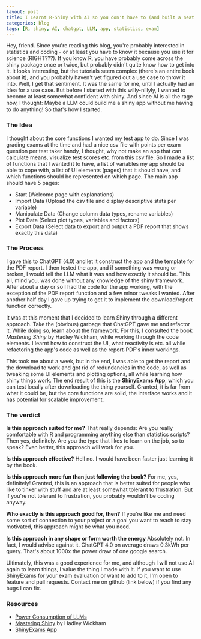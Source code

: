 ```yaml
---
layout: post
title: I Learnt R-Shiny with AI so you don't have to (and built a neat little app in the process)
categories: blog
tags: [R, shiny, AI, chatgpt, LLM, app, statistics, exam]
---
```

Hey, friend. Since you're reading this blog, you're probably interested in statistics and coding - or at least you have to know it because you use it for science (RIGHT???). If you know R, you have probably come across the shiny package once or twice, but probably didn't quite know how to get into it. It looks interesting, but the tutorials seem complex (there's an entire book about it), and you probably haven't yet figured out a use case to throw it into. Well, I get that sentiment. It was the same for me, until I actually had an idea for a use case. But before I started with this willy-nillyly, I wanted to become at least somewhat confident with shiny. And since AI is all the rage now, I thought: Maybe a LLM could build me a shiny app without me having to do anything! So that's how I started.

### The Idea

I thought about the core functions I wanted my test app to do. Since I was grading exams at the time and had a nice csv file with points per exam question per test taker handy, I thought, why not make an app that can calculate means, visualize test scores etc. from this csv file. So I made a list of functions that I wanted it to have, a list of variables my app should be able to cope with, a list of UI elements (pages) that it should have, and which functions should be represented on which page. The main app should have 5 pages: 

- Start (Welcome page with explanations)
- Import Data (Upload the csv file and display descriptive stats per variable)
- Manipulate Data (Change column data types, rename variables)
- Plot Data (Select plot types, variables and factors)
- Export Data (Select data to export and output a PDF report that shows exactly this data)

### The Process

I gave this to ChatGPT (4.0) and let it construct the app and the template for the PDF report. I then tested the app, and if something was wrong or broken, I would tell the LLM what it was and how exactly it should be. This all, mind you, was done without any knowledge of the shiny framework. After about a day or so I had the code for the app working, with the exception of the PDF report function and a few minor tweaks I wanted. After another half day I gave up trying to get it to implement the download/report function correctly. 

It was at this moment that I decided to learn Shiny through a different approach. Take the (obvious) garbage that ChatGPT gave me and refactor it. While doing so, learn about the framework. For this, I consulted the book *Mastering Shiny* by Hadley Wickham, while working through the code elements. I learnt how to construct the UI, what reactivity is etc. all while refactoring the app's code as well as the report-PDF's inner workings. 

This took me about a week, but in the end, I was able to get the report and the download to work and got rid of redundancies in the code, as well as tweaking some UI elements and plotting options, all while learning how shiny things work. The end result of this is the **ShinyExams App**, which you can test locally after downloading the thing yourself. Granted, it is far from what it could be, but the core functions are solid, the interface works and it has potential for scalable improvement. 

### The verdict

**Is this approach suited for me?** 
That really depends: Are you really comfortable with R and programming anything else than statistics scripts? Then yes, definitely. Are you the type that likes to learn on the job, so to speak? Even better, this approach will work for you. 

**Is this approach effective?** 
Hell no. I would have been faster just learning it by the book.

**Is this approach more fun than just following the book?**
For me, yes, definitely! Granted, this is an approach that is better suited for people who like to tinker with stuff and are at least somewhat tolerant to frustration. But if you're not tolerant to frustration, you probably wouldn't be coding anyway.

**Who exactly is this approach good for, then?**
If you're like me and need some sort of connection to your project or a goal you want to reach to stay motivated, this approach might be what you need.

**Is this approach in any shape or form worth the energy**
Absolutely not. In fact, I would advise against it. ChatGPT 4.0 on average draws 0.3kWh per query. That's about 1000x the power draw of one google search. 

Ultimately, this was a good experience for me, and although I will not use AI again to learn things, I value the thing I made with it. If you want to use ShinyExams for your exam evaluation or want to add to it, I'm open to feature and pull requests. Contact me on github (link below) if you find any bugs I can fix.  

### Resources

- [Power Consumption of LLMs](https://www.linkedin.com/pulse/watts-our-query-decoding-energy-ai-interactions-archana-vaidheeswaran-gvmuc)
- [Mastering Shiny](https://mastering-shiny.org/index.html) by Hadley Wickham
- [ShinyExams App](https://github.com/K4tana/ShinyExams)

